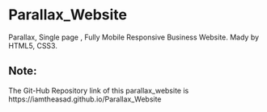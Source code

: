 # Parallax_Website

Parallax, Single page , Fully Mobile Responsive Business Website. Mady by HTML5, CSS3.


<h2>Note: </h2> The Git-Hub Repository link of this parallax_website is  https://iamtheasad.github.io/Parallax_Website
